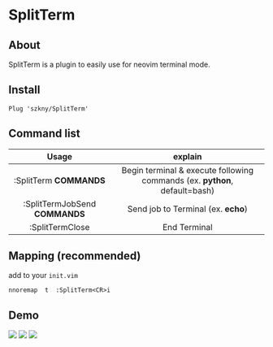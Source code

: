 # SplitTerm

## About

SplitTerm is a plugin to easily use for neovim terminal mode.  

## Install

```vim
Plug 'szkny/SplitTerm'
```

## Command list

| Usage | explain |
|:---:|:---:|
|  :SplitTerm **COMMANDS**  |  Begin terminal & execute following commands (ex. **python**, default=bash)  |
|  :SplitTermJobSend **COMMANDS** |  Send job to Terminal (ex. **echo**)  |
|  :SplitTermClose  |  End Terminal  |

## Mapping (recommended)

add to your `init.vim`

```vimscript
nnoremap  t  :SplitTerm<CR>i
```

## Demo

![](https://github.com/szkny/SplitTerm/wiki/images/demo1.gif)
![](https://github.com/szkny/SplitTerm/wiki/images/demo2_python_rand.gif)
![](https://github.com/szkny/SplitTerm/wiki/images/demo3_python_3dplot.gif)
